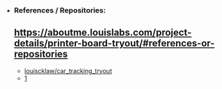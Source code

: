 - ### References / Repositories:
  https://aboutme.louislabs.com/project-details/printer-board-tryout/#references-or-repositories
	-
	- [louiscklaw/car_tracking_tryout](https://www.github.com/louiscklaw/car_tracking_tryout)
	- [1](https://www.github.com/louiscklaw/car_tracking_tryout)